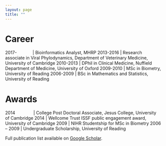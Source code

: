 ```yaml
---
layout: page
title: ""
---
```


# Career

2017-&nbsp;&nbsp;&nbsp;&nbsp;&nbsp;&nbsp;&nbsp;&nbsp;&nbsp;&nbsp;&nbsp;&nbsp; | Bioinformatics Analyst, MHRP 
2013-2016 | Research associate in Viral Phylodynamics, Department of Veterinary Medicine, University of Cambridge
2010-2013 | DPhil in Clinical Medicine, Nuffield Department of Medicine, University of Oxford
2009-2010 | MSc in Biometry, University of Reading 
2006-2009 | BSc in Mathematics and Statistics, University of Reading


# Awards

2014 &nbsp;&nbsp;&nbsp;&nbsp;&nbsp;&nbsp;&nbsp;&nbsp;&nbsp;&nbsp;&nbsp;&nbsp;&nbsp; | College Post Doctoral Associate, Jesus College, University of Cambridge 
2014 | Wellcome Trust ISSF public engagement award, University of Cambridge 
2009 | NIHR Studentship for MSc in Biometry 
2006 – 2009 | Undergraduate Scholarship, University of Reading  


Full publication list available on [Google Scholar](https://scholar.google.com/citations?user=YwTHmHYAAAAJ&hl=en).
